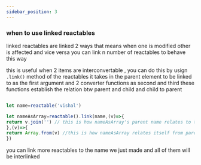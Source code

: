 ```yaml
---
sidebar_position: 3
---
```


### when to use linked reactables

linked reactables are linked 2 ways that means when one is modified other is affected and vice versa you can link n number of reactables to behave this way

this is useful when 2 items are interconvertable , you can do this by usign `.link()` method of the reactables it takes in the parent element to be linked to as the first argument and 2 converter functions as second and third these functions establish the relation btw parent and child and child to parent 

```js

let name=reactable('vishal')

let nameAsArray=reactable().link(name,(v)=>{
return v.join('') // this is how nameAsArray's parent name relates to this 
},(v)=>{
return Array.from(v) //this is how nameAsArray relates itself from parent
})


```

you can link more reactables to the name we just made and all of them will be interlinked 


